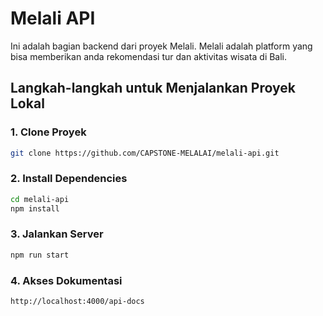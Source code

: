 # Melali API

Ini adalah bagian backend dari proyek Melali. Melali adalah platform yang bisa memberikan anda rekomendasi tur dan aktivitas wisata di Bali.

## Langkah-langkah untuk Menjalankan Proyek Lokal

### 1. Clone Proyek

```bash
git clone https://github.com/CAPSTONE-MELALAI/melali-api.git
```

### 2. Install Dependencies

```bash
cd melali-api
npm install
```

### 3. Jalankan Server

```bash
npm run start
```

### 4. Akses Dokumentasi

```bash
http://localhost:4000/api-docs
```

##
